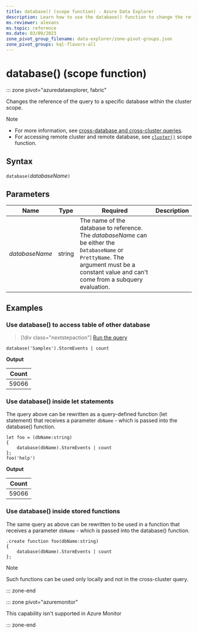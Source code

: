 ```yaml
---
title: database() (scope function) - Azure Data Explorer
description: Learn how to use the database() function to change the reference of the query to a specific database within the cluster scope.
ms.reviewer: alexans
ms.topic: reference
ms.date: 03/09/2023
zone_pivot_group_filename: data-explorer/zone-pivot-groups.json
zone_pivot_groups: kql-flavors-all
---
```

# database() (scope function)

::: zone pivot="azuredataexplorer, fabric"

Changes the reference of the query to a specific database within the cluster scope.

> [!NOTE]
>
> * For more information, see [cross-database and cross-cluster queries](cross-cluster-or-database-queries.md).
> * For accessing remote cluster and remote database, see [`cluster()`](clusterfunction.md) scope function.

## Syntax

`database(`*databaseName*`)`

## Parameters

|Name|Type|Required|Description|
|--|--|--|--|
| *databaseName* | string | The name of the database to reference. The *databaseName* can be either the `DatabaseName` or `PrettyName`. The argument must be a constant value and can't come from a subquery evaluation.|

## Examples

### Use database() to access table of other database

> [!div class="nextstepaction"]
> <a href="https://dataexplorer.azure.com/clusters/help/databases/Samples?query=H4sIAAAAAAAAA0tJLElMSixO1VAPTswtyEktVtfUCy7JL8p1LUvNKylWqFFIzi/NKwEAS+mhvycAAAA=" target="_blank">Run the query</a>

```kusto
database('Samples').StormEvents | count
```

**Output**

|Count|
|---|
|59066|

### Use database() inside let statements

The query above can be rewritten as a query-defined function (let statement) that
receives a parameter `dbName` - which is passed into the database() function.

```kusto
let foo = (dbName:string)
{
    database(dbName).StormEvents | count
};
foo('help')
```

**Output**

|Count|
|---|
|59066|

### Use database() inside stored functions

The same query as above can be rewritten to be used in a function that
receives a parameter `dbName` - which is passed into the database() function.

```kusto
.create function foo(dbName:string)
{
    database(dbName).StormEvents | count
};
```

> [!NOTE]
> Such functions can be used only locally and not in the cross-cluster query.

::: zone-end

::: zone pivot="azuremonitor"

This capability isn't supported in Azure Monitor

::: zone-end
